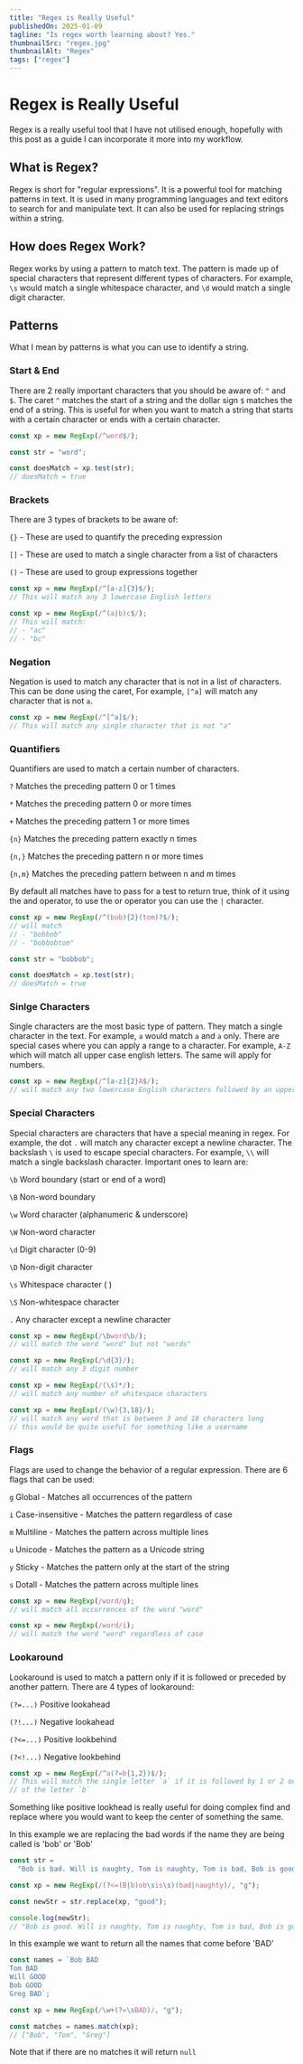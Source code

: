 ```yaml
---
title: "Regex is Really Useful"
publishedOn: 2025-01-09
tagline: "Is regex worth learning about? Yes."
thumbnailSrc: "regex.jpg"
thumbnailAlt: "Regex"
tags: ["regex"]
---
```


# Regex is Really Useful

Regex is a really useful tool that I have not utilised enough, hopefully with
this post as a guide I can incorporate it more into my workflow.

## What is Regex?

Regex is short for "regular expressions". It is a powerful tool for matching
patterns in text. It is used in many programming languages and text editors to
search for and manipulate text. It can also be used for replacing strings within
a string.

## How does Regex Work?

Regex works by using a pattern to match text. The pattern is made up of special
characters that represent different types of characters. For example, `\s` would
match a single whitespace character, and `\d` would match a single digit
character.

## Patterns

What I mean by patterns is what you can use to identify a string.

### Start & End

There are 2 really important characters that you should be aware of: `^` and
`$`. The caret `^` matches the start of a string and the dollar sign `$` matches
the end of a string. This is useful for when you want to match a string that
starts with a certain character or ends with a certain character.

```typescript
const xp = new RegExp(/^word$/);

const str = "word";

const doesMatch = xp.test(str);
// doesMatch = true
```

### Brackets

There are 3 types of brackets to be aware of:

`{}` - These are used to quantify the preceding expression

`[]` - These are used to match a single character from a list of characters

`()` - These are used to group expressions together

```typescript
const xp = new RegExp(/^[a-z]{3}$/);
// This will match any 3 lowercase English letters

const xp = new RegExp(/^(a|b)c$/);
// This will match:
// - "ac"
// - "bc"
```

### Negation

Negation is used to match any character that is not in a list of characters.
This can be done using the caret, For example, `[^a]` will match any character
that is not `a`.

```typescript
const xp = new RegExp(/^[^a]$/);
// This will match any single character that is not "a"
```

### Quantifiers

Quantifiers are used to match a certain number of characters.

`?` Matches the preceding pattern 0 or 1 times

`*` Matches the preceding pattern 0 or more times

`+` Matches the preceding pattern 1 or more times

`{n}` Matches the preceding pattern exactly n times

`{n,}` Matches the preceding pattern n or more times

`{n,m}` Matches the preceding pattern between n and m times

By default all matches have to pass for a test to return true, think of it using
the and operator, to use the or operator you can use the `|` character.

```typescript
const xp = new RegExp(/^(bob){2}(tom)?$/);
// will match
// - "bobbob"
// - "bobbobtom"

const str = "bobbob";

const doesMatch = xp.test(str);
// doesMatch = true
```

### Sinlge Characters

Single characters are the most basic type of pattern. They match a single
character in the text. For example, `a` would match `a` and `a` only. There are
special cases where you can apply a range to a character. For example, `A-Z`
which will match all upper case english letters. The same will apply for numbers.

```typescript
const xp = new RegExp(/^[a-z]{2}A$/);
// will match any two lowercase English characters followed by an uppercase "A"
```

### Special Characters

Special characters are characters that have a special meaning in regex. For
example, the dot `.` will match any character except a newline character. The
backslash `\` is used to escape special characters. For example, `\\` will match
a single backslash character. Important ones to learn are:

`\b` Word boundary (start or end of a word)

`\B` Non-word boundary

`\w` Word character (alphanumeric & underscore)

`\W` Non-word character

`\d` Digit character (0-9)

`\D` Non-digit character

`\s` Whitespace character ( )

`\S` Non-whitespace character

`.` Any character except a newline character

```typescript
const xp = new RegExp(/\bword\b/);
// will match the word "word" but not "words"

const xp = new RegExp(/\d{3}/);
// will match any 3 digit number

const xp = new RegExp(/(\s)*/);
// will match any number of whitespace characters

const xp = new RegExp(/(\w){3,18}/);
// will match any word that is between 3 and 18 characters long
// this would be quite useful for something like a username
```

### Flags

Flags are used to change the behavior of a regular expression. There are 6 flags
that can be used:

`g` Global - Matches all occurrences of the pattern

`i` Case-insensitive - Matches the pattern regardless of case

`m` Multiline - Matches the pattern across multiple lines

`u` Unicode - Matches the pattern as a Unicode string

`y` Sticky - Matches the pattern only at the start of the string

`s` Dotall - Matches the pattern across multiple lines

```typescript
const xp = new RegExp(/word/g);
// will match all occurrences of the word "word"

const xp = new RegExp(/word/i);
// will match the word "word" regardless of case
```

### Lookaround

Lookaround is used to match a pattern only if it is followed or preceded by
another pattern. There are 4 types of lookaround:

`(?=...)` Positive lookahead

`(?!...)` Negative lookahead

`(?<=...)` Positive lookbehind

`(?<!...)` Negative lookbehind

```typescript
const xp = new RegExp(/^a(?=b{1,2})$/);
// This will match the single letter `a` if it is followed by 1 or 2 occurrences
// of the letter `b`
```

Something like positive lookhead is really useful for doing complex find and
replace where you would want to keep the center of something the same.

In this example we are replacing the bad words if the name they are being called
is 'bob' or 'Bob'

```typescript
const str =
  "Bob is bad. Will is naughty, Tom is naughty, Tom is bad, Bob is good, bob is naughty.";

const xp = new RegExp(/(?<=(B|b)ob\sis\s)(bad|naughty)/, "g");

const newStr = str.replace(xp, "good");

console.log(newStr);
// "Bob is good. Will is naughty, Tom is naughty, Tom is bad, Bob is good, bob is good."
```

In this example we want to return all the names that come before 'BAD'

```typescript
const names = `Bob BAD
Tom BAD
Will GOOD
Bob GOOD
Greg BAD`;

const xp = new RegExp(/\w+(?=\sBAD)/, "g");

const matches = names.match(xp);
// ["Bob", "Tom", "Greg"]
```

Note that if there are no matches it will return `null`
